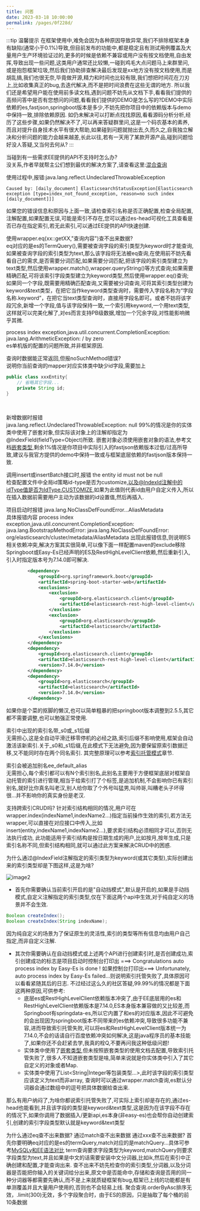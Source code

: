```yaml
---
title: 问答
date: 2023-03-18 10:00:00
permalink: /pages/0f228d/
---
```

:::tip 温馨提示
在框架使用中,难免会因为各种原因导致异常,我们不排除框架本身有缺陷(通常小于0.1%)导致,但目前发布的功能中,都是稳定且有测试用例覆盖及大量用户生产环境验证过的,更多的时候是依赖不兼容或用户没有按文档使用,自由发挥,导致出现一些问题,这类用户通常还比较懒,一碰到鸡毛大点问题马上来群里问,或是抱怨框架垃圾,然后我们协助排查解决最后发现是xx地方没有按文档使用,而是胡乱搞,我们也很无奈,毕竟做开源,精力和时间也比较有限,我们想把时间花在刀刃上,比如收集真正的bug,去迭代解决,而不是把时间浪费在这些无谓的地方.
所以我们还是希望用户能在使用前多读文档,遇到问题不妨先从文档下手,看看我们提供的高频问答中是否有您想问的问题,看看我们提供的DEMO是怎么写的?DEMO中实际依赖的es,fastjson,springboot版本是多少,不妨先把你项目中的依赖版本与demo中保持一致,排除依赖原因. 如仍未解决可以打断点找找原因,看看源码分析分析,经历了这些步骤,如果仍然解决不了,可以再来答疑群里问,这是一个码农基本的素养,而且对提升自身技术水平有很大帮助,如果碰到问题就抛出去,久而久之,自我独立解决和分析问题的能力会越来越差,长此以往,若有一天用了某款开源产品,碰到问题恰好没人答疑,又当何去何从?
:::

当碰到有一些需求EE提供的API不支持时怎么办? <br/>
没关系,作者早就帮主公们想到最优的解决方案了,请查看这里:[混合查询](/pages/5743eb/) <br/>

使用过程中,报错:java.lang.reflect.UndeclaredThrowableException <br/>
```
Caused by: [daily_document] ElasticsearchStatusException[Elasticsearch exception [type=index_not_found_exception, reason=no such index [daily_document]]]
```
如果您的错误信息和原因与上面一致,请检查索引名称是否正确配置,检查全局配置,注解配置,如果配置无误,可能是索引不存在,您可以通过es-head可视化工具查看是否已存在指定索引,若无此索引,可以通过EE提供的API快速创建.<br/>

使用wrapper.eq(xx::getXX,"查询内容")查不出来数据?<br/>
eq对应的是es的TermQuery(),需要被查询字段的索引类型为keyword时才能查询,如果被查询字段的索引类型为text,那么该字段将无法被eq查询,在使用前不妨先看看自己的需求,是否需要分词匹配,如果需要分词匹配,把该字段的索引类型建立为text类型,然后使用wrapper.match(),wrapper.queryString()等方式查询;如果需要精确匹配,可将该索引字段类型建立为keyword类型,然后使用wrapper.eq()查询; 如果同一个字段,既需要用精确匹配查询,又需要被分词查询,可将其索引类型创建为keyword&text类型，在把它当作keyword类型查询时，需要传入字段名称为“字段名称.keyword”，在把它当text类型查询时，直接用字段名即可。或者不妨将该字段冗余,新增一个字段,值与该字段保持一致,一个索引用keyword,一个用text类型,这样就可以完美化解了,对es而言支持PB级数据,增加一个冗余字段,对性能影响微乎其微.<br/>

process index exception,java.util.concurrent.CompletionException: java.lang.ArithmeticException: / by zero <br/>
es单机版的配置的问题所致,并非框架原因. <br/>

查询时数据能正常返回,但报noSuchMethod错误? <br/>
说明你当前查询的mapper对应实体类中缺少id字段,需要加上
```java
public class xxxEntity{
    // 省略其它字段...
    private String id;
}
```
<br/>

新增数据时报错 <br/>
java.lang.reflect.UndeclaredThrowableException: null
99%的情况是你的实体类中使用了嵌套对象,但实际该对象上的注解却指定为@IndexField(fieldType=Object)所致.
嵌套对象必须使用嵌套对象的语法,参考文档[嵌套类型](/pages/0b25c9/),剩余1%情况是你项目中实际引入的fastjson依赖版本过低/过高所导致,建议与我官方提供的demo中保持一致或与框架底层依赖的fastjson版本保持一致.<br/>

调用insert或insertBatch接口时,报错 the entity id must not be null <br/>
检查配置文件中全局id策略id-type是否为customize,以及@IndexId注解中的idType值是否为IdType.CUSTOMIZE,如果为此值则代表id由用户自定义传入,所以在插入数据前需要用户主动为该数据的id设置值,然后再插入.<br/>

项目启动时报错 java.lang.NoClassDefFoundError...AliasMetadata <br/>
具体报错内容 process index exception,java.util.concurrent.CompletionException: java.lang.BootstrapMethodError: java.lang.NoClassDefFoundError: org/elasticsearch/cluster/metadata/AliasMetadata
出现此报错信息,则说明ES相关依赖冲突,解决方案其实很简单,可以像下面一样配置maven的exclude移除Springboot或Easy-Es已经声明的ES及RestHighLevelClient依赖,然后重新引入,引入时指定版本号为7.14.0即可解决.
```xml
        <dependency>
            <groupId>org.springframework.boot</groupId>
            <artifactId>spring-boot-starter-web</artifactId>
            <exclusions>
                <exclusion>
                    <groupId>org.elasticsearch.client</groupId>
                    <artifactId>elasticsearch-rest-high-level-client</artifactId>
                </exclusion>
                <exclusion>
                    <groupId>org.elasticsearch</groupId>
                    <artifactId>elasticsearch</artifactId>
                </exclusion>
            </exclusions>
        </dependency>
        <dependency>
            <groupId>org.elasticsearch.client</groupId>
            <artifactId>elasticsearch-rest-high-level-client</artifactId>
            <version>7.14.0</version>
        </dependency>
        <dependency>
            <groupId>org.elasticsearch</groupId>
            <artifactId>elasticsearch</artifactId>
            <version>7.14.0</version>
        </dependency>
```

如果你是个菜的抠脚的懒汉,也可以简单粗暴的把springboot版本调整到2.5.5,其它都不需要调整,也可以勉强正常使用. <br/>

索引中出现的索引名带_s0或_s1后缀 <br/>
无需担心,这是全自动平滑迁移零停机的必经之路,索引后缀不影响使用,框架会自动激活该新索引.关于_s0和_s1后缀,在此模式下无法避免,因为要保留原索引数据迁移,又不能同时存在两个同名索引.
其完整原理可以参考[索引托管模式](/pages/cc15ba/)章节. <br/>

索引会被追加别名ee_default_alias <br/>
无需担心,每个索引都可以有N个索引别名,此别名主要用于方便框架底层对框架自动托管的索引进行管理,相当于给索引打了个标签,是追加机制,不会影响你已有索引别名,就好比你真名叫老汉,别人给你取了个外号叫猛男,叫帅哥,叫糟老头子坏得很...并不影响你的真实身份是老汉. <br/>

支持跨索引CRUD吗?
针对索引结构相同的情况,用户可在wrapper.index(indexName1,indexName2...)指定当前操作生效的索引,若方法无wrapper,可以直接在对应接口中传入,比如insert(entity,indexName1,indexName2...),要求索引结构必须相同才可以,否则无法执行成功,
此功能适用于索引结构是按日期生成的用户,比如按月,按年生成,只是索引名称不同,但索引结构相同,就可以通过此方案来解决CRUD中的困惑. <br/>

为什么通过@IndexField注解指定的索引类型为keyword(或其它类型),实际创建出来的索引类型却是下图这样,这是为啥? <br/>

![image2](https://iknow.hs.net/72818af6-7cc3-4833-b7a7-dbff845ce73e.png)

- 首先你需要确认当前索引开启的是"自动挡模式",默认是开启的,如果是手动挡模式,自定义注解指定的索引类型,仅在下面这两个api中生效,对于纯自定义的场景并不会生效.

```java
Boolean createIndex();
Boolean createIndex(String indexName);
```

因为纯自定义的场景为了保证原生的灵活性,索引的类型等所有信息均由用户自己指定,而非自定义注解.
- 其次你需要确认在自动挡模式或上述两个API进行创建索引时,是否创建成功,索引创建成功的标志是项目启动时控制台打印出 ===> Congratulations auto process index by Easy-Es is done !
如果控制台打印出===> Unfortunately, auto process index by Easy-Es failed...则说明索引托管失败了,具体原因可以看看紧随其后的日志. 不过经过这么久的社区答疑,99.99%的情况都是下面这两种原因,可供参考:
  - 底层es或RestHighLevelClient依赖版本冲突了,由于EE底层用的es和RestHighLevelClient依赖版本是7.14.0,ES本身版本兼容做的又比较差,而Springboot有springdata-es,所以它内置了和es的对应版本,因此不可避免的会出现因为springboot版本不同带来的es依赖冲突,导致很多功能不兼容,进而导致索引托管失败,可以将es和RestHighLevelClient版本统一为7.14.0,不会的话请自行百度依赖冲突如何解决,这是java程序员的基本技能了,如果你还不会赶紧去学,我真的栓Q,不要再问我这种低级问题!
  - 实体类中使用了[嵌套类型](/pages/0b25c9/),但未按照嵌套类型的使用文档去配置,导致索引托管失败了,很多人不知道嵌套类型是啥,简单来说就是你实体类中引入了其它自定义的对象或者Map.
  - 实体类中使用了List<String|Integer等包装类型...>,此时该字段的索引类型应该定义为text而非array, 查询时可以通过wrapper.match查询,es默认分词器会通过数组中的逗号把具体数据给查出来. 

那么有用户纳闷了,为啥你都说索引托管失败了,可实际上索引却是存在的,通过es-head也能看到,并且该字段的类型是keyword&text类型,这是因为在该字段不存在的情况下,如果你调用了数据插入/更新api,es本身(非easy-es)也会帮你自动创建索引,创建的索引字段类型默认就是keyword&text类型

为什么通过eq查不出来数据? 通过match查不出来数据 通过xxx查不出来数据?
首先你要明确eq对应的是es的termQuery,match对应的是matchQuery...具体可参考[MySQLy和EE语法对比](/pages/8f3438/)
term查询要求字段类型为keyword,matchQuery则要求字段类型为text,并且如果是中文的话需要安装中文分词器,比如ik,然后在索引中正确创建和配置,才能查询出来.
查不出来不妨先检查你的索引类型,分词器,以及分词器是否能把你输入的关键词给分出来,原文中是否能命中,存储和查询是否用的同一种分词器等都需要先确认,而不是上来就质疑框架有bug,框架已上线的功能都是有单测覆盖并且大量用户使用的,否则也不会轻易上线.
聚合查询.orderByAsc排序无效，.limit(300)无效，多个字段聚合时，由于ES的原因，只是抽取了每个桶的前10条数据

